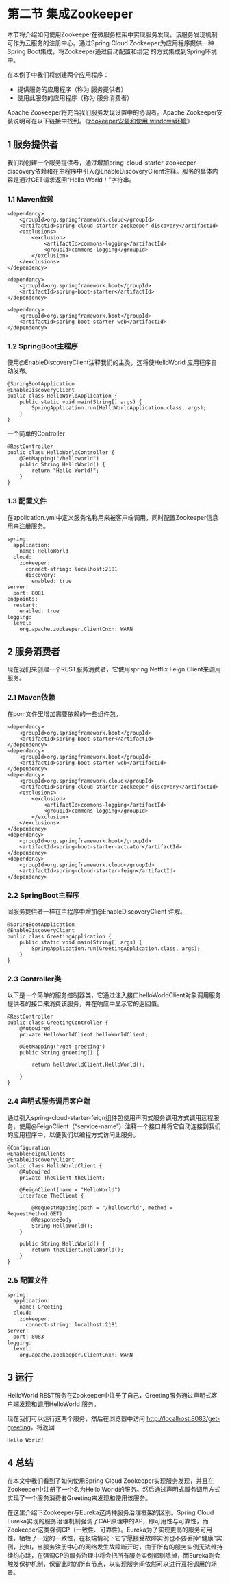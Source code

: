 # 第二节 集成Zookeeper

本节将介绍如何使用Zookeeper在微服务框架中实现服务发现，该服务发现机制可作为云服务的注册中心。通过Spring Cloud Zookeeper为应用程序提供一种Spring Boot集成，将Zookeeper通过自动配置和绑定 的方式集成到Spring环境中。

在本例子中我们将创建两个应用程序：

*   提供服务的应用程序（称为 服务提供者）
*   使用此服务的应用程序（称为 服务消费者）

Apache Zookeeper将充当我们服务发现设置中的协调者。Apache Zookeeper安装说明可在以下链接中找到。《[zookeeper安装和使用 windows环境](https://blog.csdn.net/tlk20071/article/details/52028945)》

## 1 服务提供者

我们将创建一个服务提供者，通过增加pring-cloud-starter-zookeeper-discovery依赖和在主程序中引入@EnableDiscoveryClient注释。服务的具体内容是通过GET请求返回“Hello World！”字符串。

### 1.1 Maven依赖
```
<dependency>
	<groupId>org.springframework.cloud</groupId>
	<artifactId>spring-cloud-starter-zookeeper-discovery</artifactId>
	<exclusions>
		<exclusion>
			<artifactId>commons-logging</artifactId>
			<groupId>commons-logging</groupId>
		</exclusion>
	</exclusions>
</dependency>

<dependency>
	<groupId>org.springframework.boot</groupId>
	<artifactId>spring-boot-starter</artifactId>
</dependency>

<dependency>
	<groupId>org.springframework.boot</groupId>
	<artifactId>spring-boot-starter-web</artifactId>
</dependency>
```
### 1.2 SpringBoot主程序
使用@EnableDiscoveryClient注释我们的主类，这将使HelloWorld  应用程序自动发布。
```
@SpringBootApplication
@EnableDiscoveryClient
public class HelloWorldApplication {
	public static void main(String[] args) {
		SpringApplication.run(HelloWorldApplication.class, args);
	}
}
```
一个简单的Controller
```
@RestController
public class HelloWorldController {
	@GetMapping("/helloworld")
	public String HelloWorld() {
		return "Hello World!";
	}
}
```
### 1.3 配置文件
在application.yml中定义服务名称用来被客户端调用，同时配置Zookeeper信息用来注册服务。
```
spring:
  application:
    name: HelloWorld
  cloud:
    zookeeper:
      connect-string: localhost:2181
      discovery:
        enabled: true
server:
  port: 8081
endpoints:
  restart:
    enabled: true
logging:
  level:
    org.apache.zookeeper.ClientCnxn: WARN
```
## 2 服务消费者

现在我们来创建一个REST服务消费者，它使用spring Netflix Feign Client来调用服务。

### 2.1 Maven依赖
在pom文件里增加需要依赖的一些组件包。
```
<dependency>
	<groupId>org.springframework.boot</groupId>
	<artifactId>spring-boot-starter</artifactId>
</dependency>
<dependency>
	<groupId>org.springframework.boot</groupId>
	<artifactId>spring-boot-starter-web</artifactId>
</dependency>
<dependency>
	<groupId>org.springframework.cloud</groupId>
	<artifactId>spring-cloud-starter-zookeeper-discovery</artifactId>
	<exclusions>
		<exclusion>
			<artifactId>commons-logging</artifactId>
			<groupId>commons-logging</groupId>
		</exclusion>
	</exclusions>
</dependency>
<dependency>
	<groupId>org.springframework.boot</groupId>
	<artifactId>spring-boot-starter-actuator</artifactId>
</dependency>
<dependency>
	<groupId>org.springframework.cloud</groupId>
	<artifactId>spring-cloud-starter-feign</artifactId>
</dependency>
```
### 2.2 SpringBoot主程序
同服务提供者一样在主程序中增加@EnableDiscoveryClient 注解。
```
@SpringBootApplication
@EnableDiscoveryClient
public class GreetingApplication {
	public static void main(String[] args) {
		SpringApplication.run(GreetingApplication.class, args);
	}
}
```
### 2.3 Controller类
以下是一个简单的服务控制器类，它通过注入接口helloWorldClient对象调用服务提供者的接口来消费该服务，并在响应中显示它的返回值。
```
@RestController
public class GreetingController {
	@Autowired
	private HelloWorldClient helloWorldClient;

	@GetMapping("/get-greeting")
	public String greeting() {

		return helloWorldClient.HelloWorld();

	}
}
```
### 2.4 声明式服务调用客户端
通过引入spring-cloud-starter-feign组件包使用声明式服务调用方式调用远程服务，使用@FeignClient（“service-name”）注释一个接口并将它自动连接到我们的应用程序中，以便我们以编程方式访问此服务。
```
@Configuration
@EnableFeignClients
@EnableDiscoveryClient
public class HelloWorldClient {
	@Autowired
	private TheClient theClient;

	@FeignClient(name = "HelloWorld")
	interface TheClient {

		@RequestMapping(path = "/helloworld", method = RequestMethod.GET)
		@ResponseBody
		String HelloWorld();
	}

	public String HelloWorld() {
		return theClient.HelloWorld();
	}
}
```
### 2.5 配置文件
```
spring:
  application:
    name: Greeting
  cloud:
    zookeeper:
      connect-string: localhost:2181
server:
  port: 8083
logging:
  level:
    org.apache.zookeeper.ClientCnxn: WARN
```
## 3 运行

HelloWorld REST服务在Zookeeper中注册了自己，Greeting服务通过声明式客户端发现和调用HelloWorld 服务。

现在我们可以运行这两个服务，然后在浏览器中访问 [http://localhost:8083/get-greeting](http://localhost:8083/get-greeting)，将返回
```
Hello World!
```

## 4 总结

在本文中我们看到了如何使用Spring Cloud Zookeeper实现服务发现，并且在Zookeeper中注册了一个名为Hello World的服务。然后通过声明式服务调用方式实现了一个服务消费者Greeting来发现和使用该服务。

在这里介绍下Zookeeper与Eureka这两种服务治理框架的区别。Spring Cloud Eureka实现的服务治理机制强调了CAP原理中的AP，即可用性与可靠性，而Zookeeper这类强调CP（一致性、可靠性）。Eureka为了实现更高的服务可用性，牺牲了一定的一致性，在极端情况下它宁愿接受故障实例也不要丢掉“健康”实例，比如，当服务注册中心的网络发生故障断开时，由于所有的服务实例无法维持续约心跳，在强调CP的服务治理中将会把所有服务实例都剔除掉，而Eureka则会触发保护机制，保留此时的所有节点，以实现服务间依然可以进行互相调用的场景。